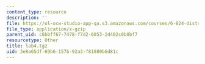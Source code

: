 ```yaml
---
content_type: resource
description: ''
file: https://ol-ocw-studio-app-qa.s3.amazonaws.com/courses/6-824-distributed-computer-systems-engineering-spring-2006/3e8a65df69b6157b92a3f81080b6d81c_lab4.tgz
file_type: application/x-gzip
parent_uid: c6bbff67-7478-f7d2-6053-2d402c0b0bf7
resourcetype: Other
title: lab4.tgz
uid: 3e8a65df-69b6-157b-92a3-f81080b6d81c
---
```

